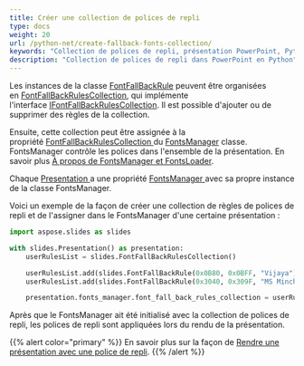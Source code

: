 ```yaml
---
title: Créer une collection de polices de repli
type: docs
weight: 20
url: /python-net/create-fallback-fonts-collection/
keywords: "Collection de polices de repli, présentation PowerPoint, Python, Aspose.Slides pour Python via .NET"
description: "Collection de polices de repli dans PowerPoint en Python"
---
```


Les instances de la classe [FontFallBackRule](https://reference.aspose.com/slides/python-net/aspose.slides/FontFallBackRule/) peuvent être organisées en [FontFallBackRulesCollection](https://reference.aspose.com/slides/python-net/aspose.slides/fontfallbackrulescollection/), qui implémente l'interface [IFontFallBackRulesCollection](https://reference.aspose.com/slides/python-net/aspose.slides/ifontfallbackrulescollection/). Il est possible d'ajouter ou de supprimer des règles de la collection.

Ensuite, cette collection peut être assignée à la propriété [FontFallBackRulesCollection ](https://reference.aspose.com/slides/python-net/aspose.slides/fontsmanager/)du [FontsManager](https://reference.aspose.com/slides/python-net/aspose.slides/fontsmanager/) classe. FontsManager contrôle les polices dans l'ensemble de la présentation. En savoir plus [À propos de FontsManager et FontsLoader](/slides/python-net/about-fontsmanager-and-fontsloader/).

Chaque [Presentation ](https://reference.aspose.com/slides/python-net/aspose.slides/presentation/)a une propriété [FontsManager ](https://reference.aspose.com/slides/python-net/aspose.slides/presentation/)avec sa propre instance de la classe FontsManager.

Voici un exemple de la façon de créer une collection de règles de polices de repli et de l'assigner dans le FontsManager d'une certaine présentation :  

```py
import aspose.slides as slides

with slides.Presentation() as presentation:
	userRulesList = slides.FontFallBackRulesCollection()

	userRulesList.add(slides.FontFallBackRule(0x0B80, 0x0BFF, "Vijaya"))
	userRulesList.add(slides.FontFallBackRule(0x3040, 0x309F, "MS Mincho, MS Gothic"))

	presentation.fonts_manager.font_fall_back_rules_collection = userRulesList
```

Après que le FontsManager ait été initialisé avec la collection de polices de repli, les polices de repli sont appliquées lors du rendu de la présentation.

{{% alert color="primary" %}} 
En savoir plus sur la façon de [Rendre une présentation avec une police de repli](/slides/python-net/render-presentation-with-fallback-font/).
{{% /alert %}}